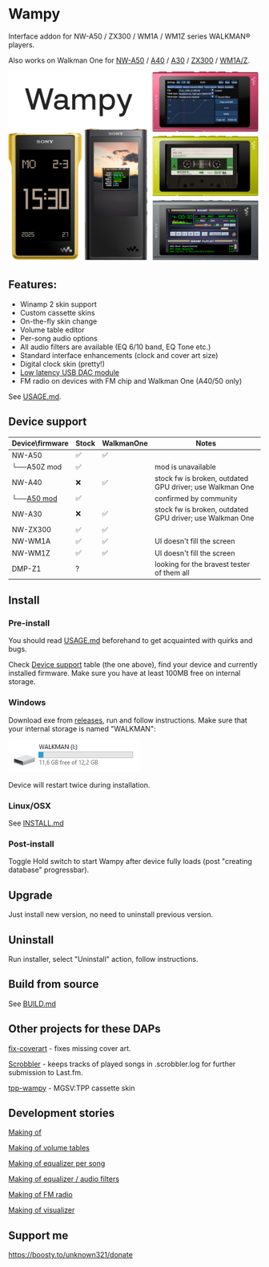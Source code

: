 Wampy
=====

Interface addon for NW-A50 / ZX300 / WM1A / WM1Z series WALKMAN® players.

Also works on Walkman One for [NW-A50][1] / [A40][2] / [A30][3] / [ZX300][4] / [WM1A/Z][5].

[1]: https://www.mrwalkman.com/p/sony-nw-a50series-custom-firmware.html

[2]: https://www.mrwalkman.com/p/walkman-one-for-nw-a40series.html

[3]: https://www.mrwalkman.com/p/walkman-one-nw-a30series.html

[4]: https://www.mrwalkman.com/p/walkman-one-zx300series.html

[5]: https://www.mrwalkman.com/p/walkman-one-for-wm1az.html

<img src="images/promo-github-dark-bg.png">

## Features:

- Winamp 2 skin support
- Custom cassette skins
- On-the-fly skin change
- Volume table editor
- Per-song audio options
- All audio filters are available (EQ 6/10 band, EQ Tone etc.)
- Standard interface enhancements (clock and cover art size)
- Digital clock skin (pretty!)
- [Low latency USB DAC module](https://github.com/zhangboyang/llusbdac)
- FM radio on devices with FM chip and Walkman One (A40/50 only)

See [USAGE.md](./USAGE.md).

## Device support

| Device\firmware | Stock | WalkmanOne | Notes                                                    |
|-----------------|-------|------------|----------------------------------------------------------|
| NW-A50          | ✅     | ✅          |                                                          |
| └──A50Z mod     | ✅     |            | mod is unavailable                                       |
| NW-A40          | ❌     | ✅          | stock fw is broken, outdated GPU driver; use Walkman One |
| └──[A50 mod][6] | ✅     |            | confirmed by community                                   |
| NW-A30          | ❌     | ✅          | stock fw is broken, outdated GPU driver; use Walkman One |
| NW-ZX300        | ✅     | ✅          |                                                          |
| NW-WM1A         | ✅     | ✅          | UI doesn't fill the screen                               |
| NW-WM1Z         | ✅     | ✅          | UI doesn't fill the screen                               |
| DMP-Z1          | ?     |            | looking for the bravest tester of them all               |

[6]: https://www.mrwalkman.com/p/nw-a40-stock-update.html

[7]: https://github.com/unknown321/wampy/issues/12

[8]: https://github.com/unknown321/wampy/issues/13

## Install

### Pre-install

You should read [USAGE.md](./USAGE.md) beforehand to get acquainted with quirks and bugs.

Check [Device support](#device-support) table (the one above), find your device and currently installed firmware. Make
sure you have at least 100MB free on internal storage.

### Windows

Download exe from [releases](https://github.com/unknown321/wampy/releases/latest), run and follow instructions. Make
sure that your internal storage is named "WALKMAN":

<img src="images/explorer.png">

Device will restart twice during installation.

### Linux/OSX

See [INSTALL.md](./INSTALL.md)

### Post-install

Toggle Hold switch to start Wampy after device fully loads (post "creating database" progressbar).

## Upgrade

Just install new version, no need to uninstall previous version.

## Uninstall

Run installer, select "Uninstall" action, follow instructions.

## Build from source

See [BUILD.md](./BUILD.md)

## Other projects for these DAPs

[fix-coverart](https://github.com/unknown321/fix-coverart) - fixes missing cover art.

[Scrobbler](https://github.com/unknown321/scrobbler) - keeps tracks of played songs in .scrobbler.log for further
submission to Last.fm.

[tpp-wampy](https://github.com/unknown321/tpp-wampy) - MGSV:TPP cassette skin

## Development stories

[Making of](./MAKING_OF.md)

[Making of volume tables](./MAKING_OF_VOLUME_TABLES.md)

[Making of equalizer per song](./MAKING_OF_EQUALIZER_PER_SONG.md)

[Making of equalizer / audio filters](./MAKING_OF_EQUALIZER_FILTERS.md)

[Making of FM radio](./MAKING_OF_FM.md)

[Making of visualizer](./MAKING_OF_VIS.md)

## Support me

https://boosty.to/unknown321/donate

